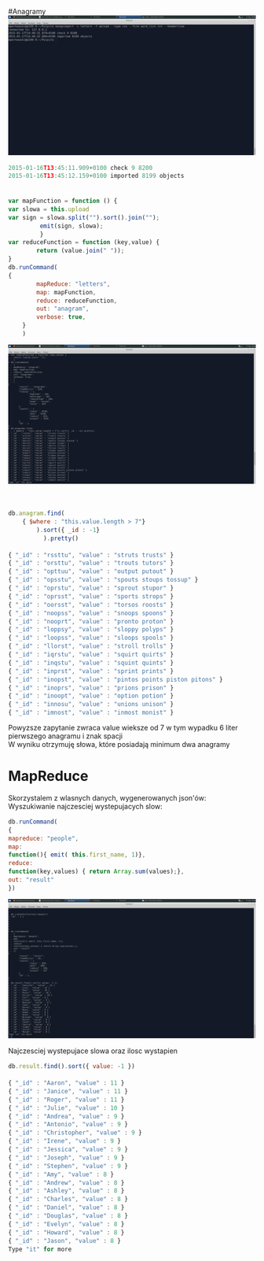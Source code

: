 #Anagramy
![screenshot](https://github.com/mperkowski/MapReduce/blob/master/import.png)
```js
2015-01-16T13:45:11.909+0100 check 9 8200
2015-01-16T13:45:12.159+0100 imported 8199 objects


var mapFunction = function () {
var slowa = this.upload
var sign = slowa.split("").sort().join("");
         emit(sign, slowa);
         }
var reduceFunction = function (key,value) {
        return (value.join(" "));
}
db.runCommand(
{
        mapReduce: "letters",
        map: mapFunction,
        reduce: reduceFunction,
        out: "anagram",
        verbose: true,
    }
    )

```

![screen2](https://github.com/mperkowski/MapReduce/blob/master/ana.png)
```js

    
db.anagram.find(
    { $where : "this.value.length > 7"}
        ).sort({ _id : -1}
          ).pretty()
          
{ "_id" : "rssttu", "value" : "struts trusts" }
{ "_id" : "orsttu", "value" : "trouts tutors" }
{ "_id" : "opttuu", "value" : "output putout" }
{ "_id" : "opsstu", "value" : "spouts stoups tossup" }
{ "_id" : "oprstu", "value" : "sprout stupor" }
{ "_id" : "oprsst", "value" : "sports strops" }
{ "_id" : "oorsst", "value" : "torsos roosts" }
{ "_id" : "noopss", "value" : "snoops spoons" }
{ "_id" : "nooprt", "value" : "pronto proton" }
{ "_id" : "loppsy", "value" : "sloppy polyps" }
{ "_id" : "loopss", "value" : "sloops spools" }
{ "_id" : "llorst", "value" : "stroll trolls" }
{ "_id" : "iqrstu", "value" : "squirt quirts" }
{ "_id" : "inqstu", "value" : "squint quints" }
{ "_id" : "inprst", "value" : "sprint prints" }
{ "_id" : "inopst", "value" : "pintos points piston pitons" }
{ "_id" : "inoprs", "value" : "prions prison" }
{ "_id" : "inoopt", "value" : "option potion" }
{ "_id" : "innosu", "value" : "unions unison" }
{ "_id" : "imnost", "value" : "inmost monist" }
```
Powyzsze zapytanie zwraca value wieksze od 7 w tym wypadku 6 liter pierwszego anagramu i znak spacji<br />
W wyniku otrzymuję słowa, które posiadają minimum dwa anagramy
# MapReduce

Skorzystalem z wlasnych danych, wygenerowanych json'ów:<br />
Wyszukiwanie najczesciej wystepujacych slow:
```js
db.runCommand(
{
mapreduce: "people",
map:
function(){ emit( this.first_name, 1)},
reduce:
function(key,values) { return Array.sum(values);},
out: "result"
})
```

![screen1](https://github.com/mperkowski/MapReduce/blob/master/mostof.png)

Najczesciej wystepujace slowa oraz ilosc wystapien

```js
db.result.find().sort({ value: -1 })

{ "_id" : "Aaron", "value" : 11 }
{ "_id" : "Janice", "value" : 11 }
{ "_id" : "Roger", "value" : 11 }
{ "_id" : "Julie", "value" : 10 }
{ "_id" : "Andrea", "value" : 9 }
{ "_id" : "Antonio", "value" : 9 }
{ "_id" : "Christopher", "value" : 9 }
{ "_id" : "Irene", "value" : 9 }
{ "_id" : "Jessica", "value" : 9 }
{ "_id" : "Joseph", "value" : 9 }
{ "_id" : "Stephen", "value" : 9 }
{ "_id" : "Amy", "value" : 8 }
{ "_id" : "Andrew", "value" : 8 }
{ "_id" : "Ashley", "value" : 8 }
{ "_id" : "Charles", "value" : 8 }
{ "_id" : "Daniel", "value" : 8 }
{ "_id" : "Douglas", "value" : 8 }
{ "_id" : "Evelyn", "value" : 8 }
{ "_id" : "Howard", "value" : 8 }
{ "_id" : "Jason", "value" : 8 }
Type "it" for more
```





